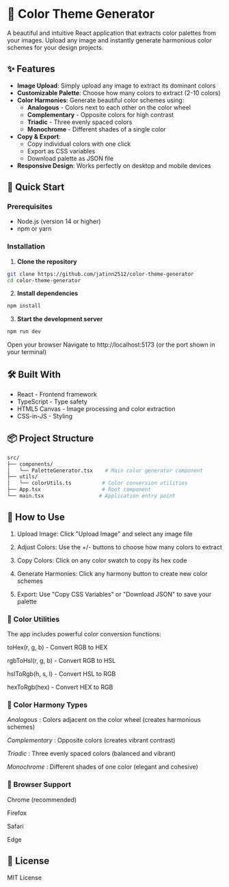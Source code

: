 # 🎨 Color Theme Generator

A beautiful and intuitive React application that extracts color palettes from your images. Upload any image and instantly generate harmonious color schemes for your design projects.

## ✨ Features

- **Image Upload**: Simply upload any image to extract its dominant colors
- **Customizable Palette**: Choose how many colors to extract (2-10 colors)
- **Color Harmonies**: Generate beautiful color schemes using:
  - **Analogous** - Colors next to each other on the color wheel
  - **Complementary** - Opposite colors for high contrast
  - **Triadic** - Three evenly spaced colors
  - **Monochrome** - Different shades of a single color
- **Copy & Export**:
  - Copy individual colors with one click
  - Export as CSS variables
  - Download palette as JSON file
- **Responsive Design**: Works perfectly on desktop and mobile devices

## 🚀 Quick Start

### Prerequisites

- Node.js (version 14 or higher)
- npm or yarn

### Installation

1. **Clone the repository**
  ```bash
  git clone https://github.com/jatinn2512/color-theme-generator
  cd color-theme-generator
  ```
2. **Install dependencies**

````bash
npm install
````

3. **Start the development server**

```bash
npm run dev
```
Open your browser
Navigate to http://localhost:5173 (or the port shown in your terminal)

## 🛠️ Built With
- React - Frontend framework
- TypeScript - Type safety
- HTML5 Canvas - Image processing and color extraction
- CSS-in-JS - Styling

## 📦 Project Structure
```bash
src/
├── components/
│   └── PaletteGenerator.tsx    # Main color generator component
├── utils/
│   └── colorUtils.ts          # Color conversion utilities
├── App.tsx                    # Root component
└── main.tsx                  # Application entry point
```
## 🎯 How to Use
1. Upload Image: Click "Upload Image" and select any image file

2. Adjust Colors: Use the +/- buttons to choose how many colors to extract

3. Copy Colors: Click on any color swatch to copy its hex code

4. Generate Harmonies: Click any harmony button to create new color schemes

5. Export: Use "Copy CSS Variables" or "Download JSON" to save your palette

### 🔧 Color Utilities
The app includes powerful color conversion functions:

toHex(r, g, b) - Convert RGB to HEX

rgbToHsl(r, g, b) - Convert RGB to HSL

hslToRgb(h, s, l) - Convert HSL to RGB

hexToRgb(hex) - Convert HEX to RGB

### 🎨 Color Harmony Types
*Analogous* : Colors adjacent on the color wheel (creates harmonious schemes)

*Complementary* : Opposite colors (creates vibrant contrast)

*Triadic* : Three evenly spaced colors (balanced and vibrant)

*Monochrome* : Different shades of one color (elegant and cohesive)

### 📱 Browser Support
Chrome (recommended)

Firefox

Safari

Edge

## 📄 License
MIT License


